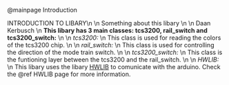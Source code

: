 @mainpage Introduction

INTRODUCTION TO LIBARY\n
\n
Something about this libary \n
\n
Daan Kerbusch \n
**This libary has 3 main classes: tcs3200, rail_switch and tcs3200_switch:** \n
\n
*tcs3200:* \n
This class is used for reading the colors of the tcs3200 chip. \n
\n
*rail_switch:* \n
This class is used for controlling the direction of the mode train switch. \n
\n
*tcs3200_switch:* \n
This class is the funtioning layer between the tcs3200 and the rail_switch. \n
\n
*HWLIB:* \n
This libary uses the libary  <a href="https://github.com/wovo/hwlib">HWLIB</a> to comunicate with the arduino. Check the @ref HWLIB page for more information.

